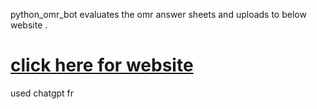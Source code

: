 python_omr_bot evaluates the omr answer sheets and uploads to below website .




# [click here for website](https://ashit-10.github.io/omr_exams/)


used chatgpt fr
